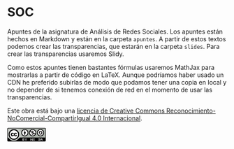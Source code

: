 SOC
===

Apuntes de la asignatura de Análisis de Redes Sociales. Los apuntes están hechos en Markdown y están en la carpeta `apuntes`.
A partir de estos textos podemos crear las transparencias, que estarán en la carpeta `slides`. Para crear las transparencias usaremos Slidy.

Como estos apuntes tienen bastantes fórmulas usaremos MathJax para mostrarlas a partir de código en LaTeX. Aunque podríamos haber usado un CDN he preferido subirlas de modo que podamos tener una copia en local y no depender de si tenemos conexión de red en el momento de usar las transparencias.

Este obra está bajo una [licencia de Creative Commons Reconocimiento-NoComercial-CompartirIgual 4.0 Internacional](http://creativecommons.org/licenses/by-nc-sa/4.0/).

![](images/licencia.png)
